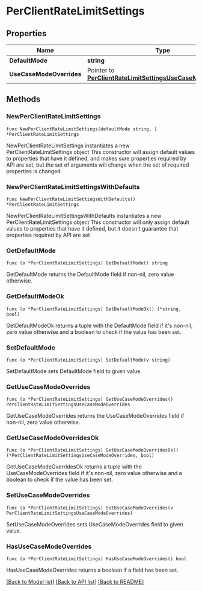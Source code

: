 # PerClientRateLimitSettings

## Properties

Name | Type | Description | Notes
------------ | ------------- | ------------- | -------------
**DefaultMode** | **string** |  | 
**UseCaseModeOverrides** | Pointer to [**PerClientRateLimitSettingsUseCaseModeOverrides**](PerClientRateLimitSettingsUseCaseModeOverrides.md) |  | [optional] 

## Methods

### NewPerClientRateLimitSettings

`func NewPerClientRateLimitSettings(defaultMode string, ) *PerClientRateLimitSettings`

NewPerClientRateLimitSettings instantiates a new PerClientRateLimitSettings object
This constructor will assign default values to properties that have it defined,
and makes sure properties required by API are set, but the set of arguments
will change when the set of required properties is changed

### NewPerClientRateLimitSettingsWithDefaults

`func NewPerClientRateLimitSettingsWithDefaults() *PerClientRateLimitSettings`

NewPerClientRateLimitSettingsWithDefaults instantiates a new PerClientRateLimitSettings object
This constructor will only assign default values to properties that have it defined,
but it doesn't guarantee that properties required by API are set

### GetDefaultMode

`func (o *PerClientRateLimitSettings) GetDefaultMode() string`

GetDefaultMode returns the DefaultMode field if non-nil, zero value otherwise.

### GetDefaultModeOk

`func (o *PerClientRateLimitSettings) GetDefaultModeOk() (*string, bool)`

GetDefaultModeOk returns a tuple with the DefaultMode field if it's non-nil, zero value otherwise
and a boolean to check if the value has been set.

### SetDefaultMode

`func (o *PerClientRateLimitSettings) SetDefaultMode(v string)`

SetDefaultMode sets DefaultMode field to given value.


### GetUseCaseModeOverrides

`func (o *PerClientRateLimitSettings) GetUseCaseModeOverrides() PerClientRateLimitSettingsUseCaseModeOverrides`

GetUseCaseModeOverrides returns the UseCaseModeOverrides field if non-nil, zero value otherwise.

### GetUseCaseModeOverridesOk

`func (o *PerClientRateLimitSettings) GetUseCaseModeOverridesOk() (*PerClientRateLimitSettingsUseCaseModeOverrides, bool)`

GetUseCaseModeOverridesOk returns a tuple with the UseCaseModeOverrides field if it's non-nil, zero value otherwise
and a boolean to check if the value has been set.

### SetUseCaseModeOverrides

`func (o *PerClientRateLimitSettings) SetUseCaseModeOverrides(v PerClientRateLimitSettingsUseCaseModeOverrides)`

SetUseCaseModeOverrides sets UseCaseModeOverrides field to given value.

### HasUseCaseModeOverrides

`func (o *PerClientRateLimitSettings) HasUseCaseModeOverrides() bool`

HasUseCaseModeOverrides returns a boolean if a field has been set.


[[Back to Model list]](../README.md#documentation-for-models) [[Back to API list]](../README.md#documentation-for-api-endpoints) [[Back to README]](../README.md)


